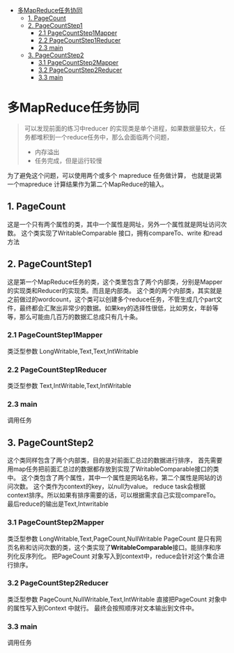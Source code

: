 * [多MapReduce任务协同](#多mapreduce任务协同)
	* [1. PageCount](#1-pagecount)
	* [2. PageCountStep1](#2-pagecountstep1)
		* [2.1 PageCountStep1Mapper](#21-pagecountstep1mapper)
		* [2.2 PageCountStep1Reducer](#22-pagecountstep1reducer)
		* [2.3 main](#23-main)
	* [3. PageCountStep2](#3-pagecountstep2)
		* [3.1 PageCountStep2Mapper](#31-pagecountstep2mapper)
		* [3.2 PageCountStep2Reducer](#32-pagecountstep2reducer)
		* [3.3 main](#33-main)


# 多MapReduce任务协同

> 可以发现前面的练习中reducer 的实现类是单个进程，如果数据量较大，任务都堆积到一个reduce任务中，那么会面临两个问题，
> * 内存溢出
> * 任务完成，但是运行较慢

为了避免这个问题，可以使用两个或多个 mapreduce 任务做计算，
也就是说第一个mapreduce 计算结果作为第二个MapReduce的输入。

## 1. PageCount
这是一个只有两个属性的类，其中一个属性是网址，另外一个属性就是网址访问次数。
这个类实现了WritableComparable 接口，拥有compareTo、write 和read 方法

## 2. PageCountStep1

这是第一个MapReduce任务的类，这个类里包含了两个内部类，分别是Mapper的实现类和Reducer的实现类。而且是内部类。
这个类的两个内部类，其实就是之前做过的wordcount，这个类可以创建多个reduce任务，不管生成几个part文件，最终都会汇聚出非常少的数据。如果key的选择性很低，比如男女，年龄等等，那么可能由几百万的数据汇总成只有几十条。


### 2.1 PageCountStep1Mapper
类泛型参数 LongWritable,Text,Text,IntWritable

### 2.2 PageCountStep1Reducer 
类泛型参数 Text,IntWritable,Text,IntWritable


### 2.3 main
调用任务 

## 3. PageCountStep2
这个类同样包含了两个内部类，目的是对前面汇总过的数据进行排序， 首先需要用map任务把前面汇总过的数据都存放到实现了WritableComparable接口的类中。 
这个类包含了两个属性，其中一个属性是网站名称，第二个属性是网站的访问次数。
这个类作为context的key，以null为value。
reduce task会根据context排序。所以如果有排序需要的话，可以根据需求自己实现compareTo。
最后reduce的输出是Text,Intwritable

### 3.1 PageCountStep2Mapper
类泛型参数 LongWritable,Text,PageCount,NullWritable
PageCount 是只有网页名称和访问次数的类，这个类实现了**WritableComparable**接口。能排序和序列化反序列化。 把PageCount 对象写入到context中，reduce会针对这个集合进行排序。 

### 3.2 PageCountStep2Reducer
类泛型参数 PageCount,NullWritable,Text,IntWritable
直接把PageCount 对象中的属性写入到Context 中就行。
最终会按照顺序对文本输出到文件中。

### 3.3 main
调用任务 